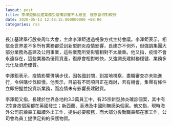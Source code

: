 ```yaml
---
layout: post
title: 李澤鉅稱長建業務受疫情影響不太嚴重　復原會相對較快
date: 2020-05-13 12:48:15.000000000 +08:00
categories: rss
---
```


長江基建舉行股東周年大會，主席李澤鉅透過視像方式主持會議。李澤鉅表示，相信全世界差不多所有業務都受到新型肺炎疫情影響，長建亦不例外，但強調集團大部分業務為基建及公用事業，這些業務所受影響相對不太嚴重。他又指，疫情不會永遠存在，這些業務為優質資產，復原會相對較快，又強調長建財務穩健、業務多元化及資產優質。

李澤鉅表示，疫情影響併購步伐，因各國封關，到當地視察，盡職審查亦未能進行，令併購步伐較慢。他表示，目前有不同項目正在商討，若有機會，集團有條件立即把握並投資新業務，而疫情未有影響長建融資。

李澤鉅又指，長建於世界各地約3.3萬員工中，有25宗新型肺炎確診個案，其中有2宗身故個案都在英國發生；新西蘭、香港及中國則無感染個案。他又指，現時海外公司前線員工繼續外出工作，提供必要服務，而大部分後勤職員都在家工作，公司會為員工提供足夠的保護物資。
